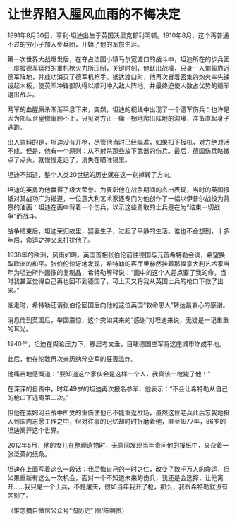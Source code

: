 # 让世界陷入腥风血雨的不悔决定

1891年8月30日，亨利·坦迪出生于英国沃里克郡利明顿。1910年8月，这个再普通不过的穷小子加入步兵团，开始了他的军旅生涯。 

第一次世界大战爆发后，在夺占法国小镇马尔宽渡口的战斗中，坦迪所在的步兵团一度被德军猛烈的重机枪火力所压制，关键时刻，他跃出战壕，只身一人匍匐靠近德军阵地，并成功消灭了德军机枪手。抵达渡口时，他再次冒着密集的炮火率先铺设起木板，使英军冲锋部队得以顺利冲入敌人阵地，并最终迫使人数占优势的德军退出战斗。 

两军的血腥厮杀渐渐平息下来，突然，坦迪的视线中出现了一个德军伤兵：也许是因为部队仓皇撤离顾不上，只见对方正一瘸一拐地爬出阵地的沟壕，准备直起身子逃跑。 

出人意料的是，坦迪没有开枪，尽管他当时已经瞄准，如果扣下扳机，对方绝对活不成。但是，他有一个原则：从不射杀那些放下武器的伤兵。最后，德国伤兵略微点了点头，就慢慢走远了，消失在瞄准镜里。 

坦迪不知道，整个人类20世纪的历史就在这一刻掉转了方向。 

坦迪的英勇为他赢得了极大荣誉。为表彰他在战争期间的杰出表现，当时的英国报纸对其战功广为报道，一位意大利艺术家还专门为他创作了一幅以伊普尔战役为背景的油画：坦迪在画中背着一个伤兵，以示这些勇敢的士兵是在为“结束一切战争”而战斗。 

战争结束后，坦迪荣归故里，娶妻生子，过起了平静的生活。谁也不会想到，十多年后，命运之神又来打扰他了。 

1938年的欧洲，风雨如晦。英国首相张伯伦前往德国与元首希特勒会谈，希望换取欧洲的和平。张伯伦惊讶地发现，希特勒的客厅里赫然挂着那幅意大利艺术家当年为坦迪所作画像的复制品，希特勒解释说：“画中的这个人差点要了我的命，当时我甚至觉得自己再也回不到德国了，可上天又将我从英国士兵的枪口下救了出来。” 

临走时，希特勒还请张伯伦回国后向他的这位英国“救命恩人”转达最衷心的感谢。 

消息传到英国后，举国震惊，这个突如其来的“感谢”对坦迪来说，无疑是一记重重的耳光。 

1940年，坦迪在舆论压力下，移居考文垂，目睹德国空军将这座城市炸成平地。 

此后，他在伦敦再次亲历纳粹空军的狂轰滥炸。 

他痛苦地感慨道：“要知道这个家伙会是这样一个人，我真该一枪毙了他！” 

在深深的自责中，时年49岁的坦迪再次报名参军，他表示：“不会让希特勒从自己的枪口下逃离第二次。” 

但他在索姆河会战中所受的重伤使他已不能重返战场，虽然这位老兵此后忘我地投入到国内志愿工作之中，但对往事的记忆却时时折磨着他，直至1977年，86岁的坦迪离开这个世界。 

2012年5月，他的女儿在整理遗物时，无意间发现当年责问他的报纸中，夹杂着一张泛黄的纸条。 

坦迪在上面写着这么一段话：我后悔自己的一时之仁，改变了数千万人的命运，但如果重新有这么一次机会，面对一个不知道未来的伤兵，我还是会选择，让他离开……我只是一个士兵，不是屠夫，假如当年我开了枪，那么，我跟希特勒就没有区别了。 

（惟念摘自微信公众号“淘历史” 图/陈明贵）